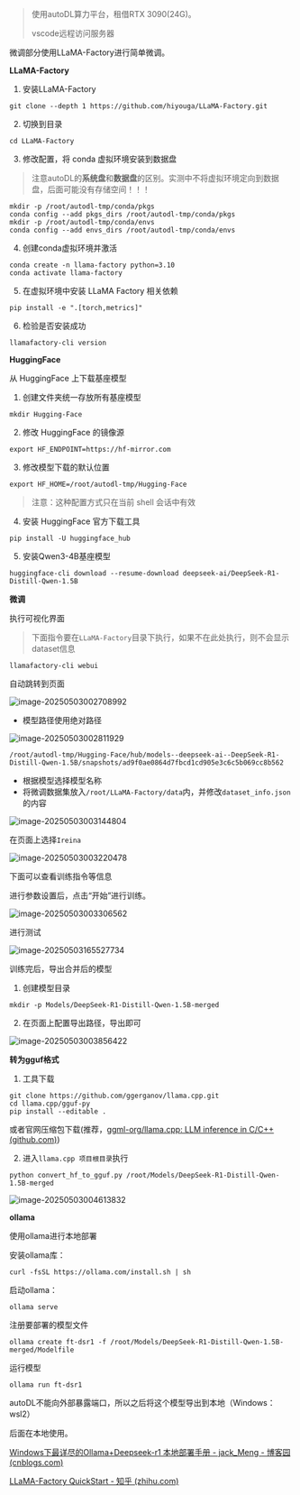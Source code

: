 > 使用autoDL算力平台，租借RTX 3090(24G)。
>
> vscode远程访问服务器



微调部分使用LLaMA-Factory进行简单微调。



**LLaMA-Factory**

1. 安装LLaMA-Factory

```shell
git clone --depth 1 https://github.com/hiyouga/LLaMA-Factory.git
```

2. 切换到目录

```shell
cd LLaMA-Factory
```

3. 修改配置，将 conda 虚拟环境安装到数据盘

> 注意autoDL的**系统盘**和**数据盘**的区别。实测中不将虚拟环境定向到数据盘，后面可能没有存储空间！！！

```shell
mkdir -p /root/autodl-tmp/conda/pkgs 
conda config --add pkgs_dirs /root/autodl-tmp/conda/pkgs 
mkdir -p /root/autodl-tmp/conda/envs 
conda config --add envs_dirs /root/autodl-tmp/conda/envs
```

4. 创建conda虚拟环境并激活

```shell
conda create -n llama-factory python=3.10
conda activate llama-factory
```

5. 在虚拟环境中安装 LLaMA Factory 相关依赖

```shell
pip install -e ".[torch,metrics]"
```

6. 检验是否安装成功

```shell
llamafactory-cli version
```



**HuggingFace**

从 HuggingFace 上下载基座模型

1. 创建⽂件夹统⼀存放所有基座模型

```shell
mkdir Hugging-Face
```

2. 修改 HuggingFace 的镜像源

```shell
export HF_ENDPOINT=https://hf-mirror.com
```

3. 修改模型下载的默认位置

```shell
export HF_HOME=/root/autodl-tmp/Hugging-Face
```

> 注意：这种配置⽅式只在当前 shell 会话中有效

4. 安装 HuggingFace 官⽅下载⼯具

```shell
pip install -U huggingface_hub
```

5. 安装Qwen3-4B基座模型

```shell
huggingface-cli download --resume-download deepseek-ai/DeepSeek-R1-Distill-Qwen-1.5B
```



**微调**

执行可视化界面

> 下面指令要在`LLaMA-Factory`目录下执行，如果不在此处执行，则不会显示dataset信息



```shell
llamafactory-cli webui
```

自动跳转到页面

![image-20250503002708992](readme.assets/image-20250503002708992.png)

- 模型路径使用绝对路径

![image-20250503002811929](readme.assets/image-20250503002811929.png)

```
/root/autodl-tmp/Hugging-Face/hub/models--deepseek-ai--DeepSeek-R1-Distill-Qwen-1.5B/snapshots/ad9f0ae0864d7fbcd1cd905e3c6c5b069cc8b562
```

- 根据模型选择模型名称
- 将微调数据集放入`/root/LLaMA-Factory/data`内，并修改`dataset_info.json`的内容

![image-20250503003144804](readme.assets/image-20250503003144804.png)

在页面上选择`Ireina`

![image-20250503003220478](readme.assets/image-20250503003220478.png)

下面可以查看训练指令等信息

进行参数设置后，点击“开始”进行训练。

![image-20250503003306562](readme.assets/image-20250503003306562.png)

进行测试

![image-20250503165527734](readme.assets/image-20250503165527734.png)

训练完后，导出合并后的模型

1. 创建模型目录

```shell
mkdir -p Models/DeepSeek-R1-Distill-Qwen-1.5B-merged
```

2. 在⻚⾯上配置导出路径，导出即可

![image-20250503003856422](readme.assets/image-20250503003856422.png)



**转为gguf格式**

1. 工具下载

```shell
git clone https://github.com/ggerganov/llama.cpp.git
cd llama.cpp/gguf-py
pip install --editable .
```

或者官网压缩包下载(推荐，[ggml-org/llama.cpp: LLM inference in C/C++ (github.com)](https://github.com/ggml-org/llama.cpp))

2. 进入`llama.cpp 项目根目录`执行

```
python convert_hf_to_gguf.py /root/Models/DeepSeek-R1-Distill-Qwen-1.5B-merged
```

![image-20250503004613832](readme.assets/image-20250503004613832.png)



**ollama**

使用ollama进行本地部署

安装ollama库：

```shell
curl -fsSL https://ollama.com/install.sh | sh
```

启动ollama：

```shell
ollama serve
```

注册要部署的模型文件

```
ollama create ft-dsr1 -f /root/Models/DeepSeek-R1-Distill-Qwen-1.5B-merged/Modelfile
```

运行模型

```shell
ollama run ft-dsr1
```



autoDL不能向外部暴露端口，所以之后将这个模型导出到本地（Windows：wsl2）

后面在本地使用。

[Windows下最详尽的Ollama+Deepseek-r1 本地部署手册 - jack_Meng - 博客园 (cnblogs.com)](https://www.cnblogs.com/mq0036/p/18715694)





[LLaMA-Factory QuickStart - 知乎 (zhihu.com)](https://zhuanlan.zhihu.com/p/695287607)